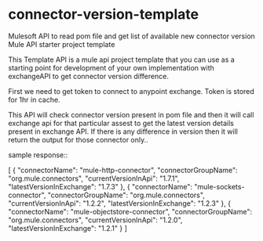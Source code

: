 # connector-version-template
Mulesoft API to read pom file and get list of available new connector version 
Mule API starter project template

This Template API is a mule api project template that you can use as a starting point for development of your own implementation with exchangeAPI to get connector version difference.

First we need to get token to connect to anypoint exchange. Token is stored for 1hr in cache.

This API will check connector version present in pom file and then it will call exchange api for that particular assest to get the latest version details present in exchange API.
If there is any difference in version then it will return the output for those connector only..

sample response::

[
    {
        "connectorName": "mule-http-connector",
        "connectorGroupName": "org.mule.connectors",
        "currentVersionInApi": "1.7.1",
        "latestVersionInExchange": "1.7.3"
    },
    {
        "connectorName": "mule-sockets-connector",
        "connectorGroupName": "org.mule.connectors",
        "currentVersionInApi": "1.2.2",
        "latestVersionInExchange": "1.2.3"
    },
    {
        "connectorName": "mule-objectstore-connector",
        "connectorGroupName": "org.mule.connectors",
        "currentVersionInApi": "1.2.0",
        "latestVersionInExchange": "1.2.1"
    }
]
